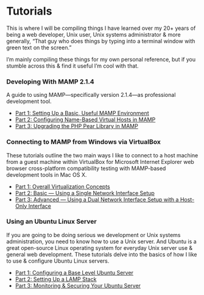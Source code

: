 # Tutorials

This is where I will be compiling things I have learned over my 20+ years of being a web developer, Unix user, Unix systems administrator & more generally, “That guy who does things by typing into a terminal window with green text on the screen.”

I’m mainly compiling these things for my own personal reference, but if you stumble across this & find it useful I’m cool with that.

### Developing With MAMP 2.1.4
A guide to using MAMP—specifically version 2.1.4—as professional development tool.
* [Part 1: Setting Up a Basic, Useful MAMP Environment][1]
* [Part 2: Configuring Name-Based Virtual Hosts in MAMP][2]
* [Part 3: Upgrading the PHP Pear Library in MAMP][3]

### Connecting to MAMP from Windows via VirtualBox
These tutorials outline the two main ways I like to connect to a host machine from a guest machine within VirtualBox for Microsoft Internet Explorer web browser cross-platform compatibility testing with MAMP-based development tools in Mac OS X.
* [Part 1: Overall Virtualization Concepts][4]
* [Part 2: Basic — Using a Single Network Interface Setup][5]
* [Part 3: Advanced — Using a Dual Network Interface Setup with a Host-Only Interface][6]

### Using an Ubuntu Linux Server
If you are going to be doing serious we development or Unix systems administration, you need to know how to use a Unix server. And Ubuntu is a great open-source Linux operating system for everyday Unix server use & general web development. These tutorials delve into the basics of how I like to use & configure Ubuntu Linux servers.
* [Part 1: Configuring a Base Level Ubuntu Server][7]
* [Part 2: Setting Up a LAMP Stack][8]
* [Part 3: Monitoring & Securing Your Ubuntu Server][8]

[1]: mamp_part_1 "Setting Up a Basic, Useful MAMP Environment"
[2]: mamp_part_2 "Configuring Name-Based Virtual Hosts"
[3]: mamp_part_3 "Upgrading the PHP Pear Library in MAMP"
[4]: mamp_windows_with_virtualbox_part_1 "Overall Virtualization Concepts"
[5]: mamp_windows_with_virtualbox_part_2 "Basic — Using a Single Network Interface Setup"
[6]: mamp_windows_with_virtualbox_part_3 "Advanced — Using a Dual Network Interface Setup with a Host-Only Interface"
[7]: ubuntu_server_usage_part_1 "Configuring a Base Level Ubuntu Server"
[8]: ubuntu_server_usage_part_2 "Setting Up a LAMP Stack"
[9]: ubuntu_server_usage_part_3 "Monitoring & Securing Your Ubuntu Server"
